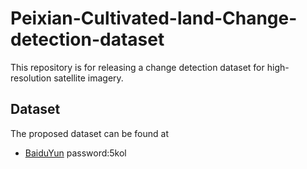 # Peixian-Cultivated-land-Change-detection-dataset

This repository is for releasing a change detection dataset for high-resolution satellite imagery.

## Dataset

The proposed dataset can be found at

- [BaiduYun](https://pan.baidu.com/s/1U7IbkrPnBZMkJNdFd3eZ1g) password:5kol